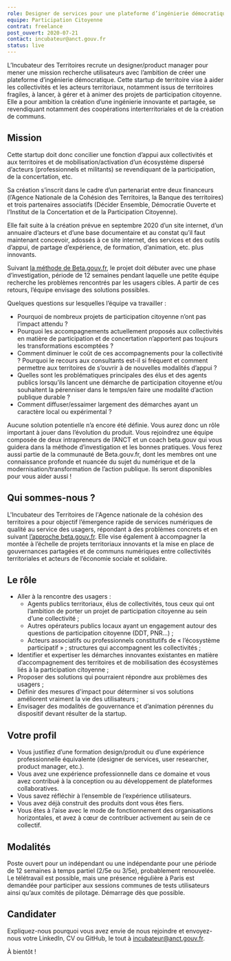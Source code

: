 ```yaml
---
role: Designer de services pour une plateforme d’ingénierie démocratique
equipe: Participation Citoyenne
contrat: freelance
post_ouvert: 2020-07-21
contact: incubateur@anct.gouv.fr
status: live
---
```


L’Incubateur des Territoires recrute un designer/product manager pour mener une mission recherche utilisateurs avec l’ambition de créer une plateforme d’ingénierie démocratique. Cette startup de territoire vise à aider les collectivités et les acteurs territoriaux, notamment issus de territoires fragiles, à lancer, à gérer et à animer des projets de participation citoyenne. Elle a pour ambition la création d’une ingénierie innovante et partagée, se revendiquant notamment des coopérations interterritoriales et de la création de communs.

## Mission

Cette startup doit donc concilier une fonction d’appui aux collectivités et aux territoires et de mobilisation/activation d’un écosystème dispersé d’acteurs (professionnels et militants) se revendiquant de la participation, de la concertation, etc.

Sa création s’inscrit dans le cadre d’un partenariat entre deux financeurs (l’Agence Nationale de la Cohésion des Territoires, la Banque des territoires) et trois partenaires associatifs (Décider Ensemble, Démocratie Ouverte et l’Institut de la Concertation et de la Participation Citoyenne). 

Elle fait suite à la création prévue en septembre 2020 d’un site internet, d’un annuaire d’acteurs et d’une base documentaire et au constat qu’il faut maintenant concevoir, adossés à ce site internet, des services et des outils d’appui, de partage d’expérience, de formation, d’animation, etc. plus innovants.

Suivant [la méthode de Beta.gouv.fr](https://beta.gouv.fr/approche/), le projet doit débuter avec une phase d’investigation, période de 12 semaines pendant laquelle une petite équipe recherche les problèmes rencontrés par les usagers cibles. A partir de ces retours, l’équipe envisage des solutions possibles. 

Quelques questions sur lesquelles l’équipe va travailler :

- Pourquoi de nombreux projets de participation citoyenne n’ont pas l’impact attendu ?
- Pourquoi les accompagnements actuellement proposés aux collectivités en matière de participation et de concertation n’apportent pas toujours les transformations escomptées ?
- Comment diminuer le coût de ces accompagnements pour la collectivité ? Pourquoi le recours aux consultants est-il si fréquent et comment permettre aux territoires de s’ouvrir à de nouvelles modalités d’appui ?
- Quelles sont les problématiques principales des élus et des agents publics lorsqu’ils lancent une démarche de participation citoyenne et/ou souhaitent la pérenniser dans le temps/en faire une modalité d’action publique durable ?
- Comment diffuser/essaimer largement des démarches ayant un caractère local ou expérimental ?

Aucune solution potentielle n’a encore été définie. Vous aurez donc un rôle important à jouer dans l’évolution du produit. Vous rejoindrez une équipe composée de deux intrapreneurs de l’ANCT et un coach beta.gouv qui vous guidera dans la méthode d’investigation et les bonnes pratiques. Vous ferez aussi partie de la communauté de Beta.gouv.fr, dont les membres ont une connaissance profonde et nuancée du sujet du numérique et de la modernisation/transformation de l’action publique. Ils seront disponibles pour vous aider aussi !

## Qui sommes-nous ?

L'Incubateur des Territoires de l'Agence nationale de la cohésion des territoires a pour objectif l’émergence rapide de services numériques de qualité au service des usagers, répondant à des problèmes concrets et en suivant [l’approche beta.gouv.fr](https://beta.gouv.fr/approche/). Elle vise également à accompagner la montée à l’échelle de projets territoriaux innovants et la mise en place de gouvernances partagées et de communs numériques entre collectivités territoriales et acteurs de l’économie sociale et solidaire.

## Le rôle

- Aller à la rencontre des usagers : 
  - Agents publics territoriaux, élus de collectivités, tous ceux qui ont l’ambition de porter un projet de participation citoyenne au sein d’une collectivité ;
  - Autres opérateurs publics locaux ayant un engagement autour des questions de participation citoyenne (DDT, PNR…) ;
  - Acteurs associatifs ou professionnels constitutifs de « l’écosystème participatif » ; structures qui accompagnent les collectivités ;
- Identifier et expertiser les démarches innovantes existantes en matière d’accompagnement des territoires et de mobilisation des écosystèmes liés à la participation citoyenne ;
- Proposer des solutions qui pourraient répondre aux problèmes des usagers ;
- Définir des mesures d'impact pour déterminer si vos solutions améliorent vraiment la vie des utilisateurs ;
- Envisager des modalités de gouvernance et d’animation pérennes du dispositif devant résulter de la startup.

## Votre profil

- Vous justifiez d’une formation design/produit ou d’une expérience professionnelle équivalente (designer de services, user researcher, product manager, etc.).
- Vous avez une expérience professionnelle dans ce domaine et vous avez contribué à la conception ou au développement de plateformes collaboratives.
- Vous savez réfléchir à l’ensemble de l’expérience utilisateurs.
-	Vous avez déjà construit des produits dont vous êtes fiers.
-	Vous êtes à l’aise avec le mode de fonctionnement des organisations horizontales, et avez à cœur de contribuer activement au sein de ce collectif.


## Modalités
Poste ouvert pour un indépendant ou une indépendante pour une période de 12 semaines à temps partiel (2/5e ou 3/5e), probablement renouvelée. Le télétravail est possible, mais une présence régulière à Paris est demandée pour participer aux sessions communes de tests utilisateurs ainsi qu’aux comités de pilotage. Démarrage dès que possible.

## Candidater

Expliquez-nous pourquoi vous avez envie de nous rejoindre et envoyez-nous votre LinkedIn, CV ou GitHub, le tout à incubateur@anct.gouv.fr.

À bientôt !
